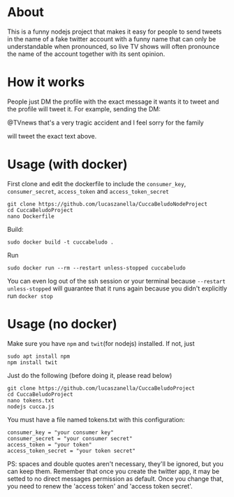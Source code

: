 # About

This is a funny nodejs project that makes it easy for people to send
tweets in the name of a fake twitter account with a funny
name that can only be understandable when pronounced, so
live TV shows will often pronounce the name of the account
together with its sent opinion. 

# How it works

People just DM the profile with the exact message it wants it
to tweet and the profile will tweet it. For example, sending
the DM:

@TVnews that's a very tragic accident and I feel sorry for the 
family

will tweet the exact text above. 

# Usage (with docker)
First clone and edit the dockerfile to include the `consumer_key`, `consumer_secret`, `access_token` and `access_token_secret`

```
git clone https://github.com/lucaszanella/CuccaBeludoNodeProject
cd CuccaBeludoProject
nano Dockerfile
```

Build:

```
sudo docker build -t cuccabeludo .
```

Run

```
sudo docker run --rm --restart unless-stopped cuccabeludo

```

You can even log out of the ssh session or your terminal because `--restart unless-stopped` will guarantee that it runs again because you didn't explicitly run `docker stop`


# Usage (no docker)
Make sure you have `npm` and `twit`(for nodejs) installed. If not, just 

```
sudo apt install npm
npm install twit
```


Just do the following (before doing it, please read below)

```
git clone https://github.com/lucaszanella/CuccaBeludoProject
cd CuccaBeludoProject
nano tokens.txt
nodejs cucca.js
```

You must have a file named tokens.txt with this configuration:

```
consumer_key = "your consumer key"
consumer_secret = "your consumer secret"
access_token = "your token"
access_token_secret = "your token secret"
```

PS: spaces and double quotes aren't necessary, they'll be ignored,
but you can keep them.
Remember that once you create the twitter app, it may be setted to 
no direct messages permission as default. Once you change that,
you need to renew the 'access token' and 'access token secret'.


